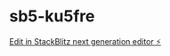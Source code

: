 # sb5-ku5fre

[Edit in StackBlitz next generation editor ⚡️](https://stackblitz.com/~/github.com/Magic28-maker/sb5-ku5fre)